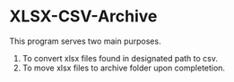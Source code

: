 # XLSX-CSV-Archive

This program serves two main purposes.
1. To convert xlsx files found in designated path to csv.
2. To move xlsx files to archive folder upon completetion. 
